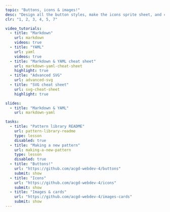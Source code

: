 ```yaml
---
topic: "Buttons, icons & images!"
desc: "Design all the button styles, make the icons sprite sheet, and create common patterns for images: captions, cards, containers and more."
clr: "1, 2, 3, 4, 5, 7"

video_tutorials:
  - title: "Markdown"
    url: markdown
    videos: true
  - title: "YAML"
    url: yaml
    videos: true
  - title: "Markdown & YAML cheat sheet"
    url: markdown-yaml-cheat-sheet
    highlight: true
  - title: "Advanced SVG"
    url: advanced-svg
  - title: "SVG cheat sheet"
    url: svg-cheat-sheet
    highlight: true

slides:
  - title: "Markdown & YAML"
    url: markdown-yaml

tasks:
  - title: "Pattern library README"
    url: pattern-library-readme
    type: lesson
    disabled: true
  - title: "Making a new pattern"
    url: making-a-new-pattern
    type: lesson
    disabled: true
  - title: "Buttons!"
    url: "https://github.com/acgd-webdev-4/buttons"
    submit: show
  - title: "Icons"
    url: "https://github.com/acgd-webdev-4/icons"
    submit: show
  - title: "Images & cards"
    url: "https://github.com/acgd-webdev-4/images-cards"
    submit: show
---
```

